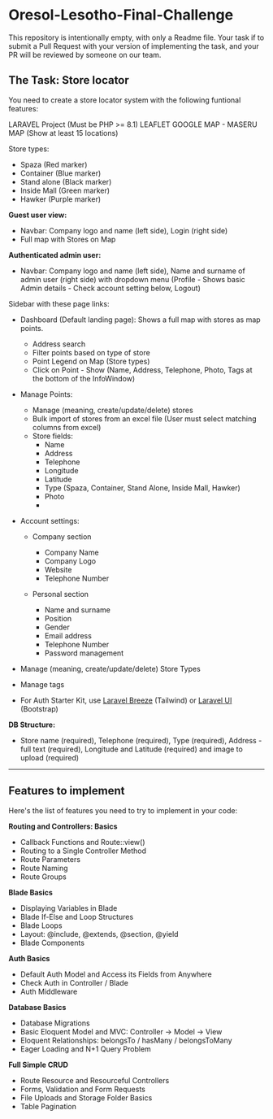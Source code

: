 # Oresol-Lesotho-Final-Challenge

This repository is intentionally empty, with only a Readme file. Your task if to submit a Pull Request with your version of implementing the task, and your PR will be reviewed by someone on our team.

## The Task: Store locator

You need to create a store locator system with the following funtional features:

LARAVEL Project (Must be PHP >= 8.1)
LEAFLET GOOGLE MAP - MASERU MAP (Show at least 15 locations)

Store types:
- Spaza (Red marker)
- Container (Blue marker)
- Stand alone (Black marker)
- Inside Mall (Green marker)
- Hawker (Purple marker)


**Guest user view:**
- Navbar: Company logo and name (left side), Login (right side)
- Full map with Stores on Map

**Authenticated admin user:**

- Navbar: Company logo and name (left side), Name and surname of admin user (right side) with dropdown menu (Profile - Shows basic Admin details - Check account setting below, Logout)

Sidebar with these page links:

- Dashboard (Default landing page): Shows a full map with stores as map points.
    - Address search
    - Filter points based on type of store
    - Point Legend on Map (Store types)
    - Click on Point - Show (Name, Address, Telephone, Photo, Tags at the bottom of the InfoWindow)

- Manage Points:
    - Manage (meaning, create/update/delete) stores
    - Bulk import of stores from an excel file (User must select matching columns from excel)
    - Store fields:
      - Name
      - Address
      - Telephone
      - Longitude
      - Latitude
      - Type (Spaza, Container, Stand Alone, Inside Mall, Hawker)
      - Photo
      -
      
- Account settings:

    -  Company section
        -  Company Name
        -  Company Logo
        -  Website
        -  Telephone Number

    -  Personal section
        -  Name and surname
        -  Position
        -  Gender
        -  Email address
        -  Telephone Number
        -  Password management
     
- Manage (meaning, create/update/delete) Store Types
- Manage tags 
        
- For Auth Starter Kit, use [Laravel Breeze](https://github.com/laravel/breeze) (Tailwind) or [Laravel UI](https://github.com/laravel/ui) (Bootstrap) 


**DB Structure:**

- Store name (required), Telephone (required), Type (required), Address - full text (required), Longitude and Latitude (required) and image to upload (required)


-----

## Features to implement

Here's the list of features you need to try to implement in your code:

**Routing and Controllers: Basics**	

- Callback Functions and Route::view()
- Routing to a Single Controller Method	
- Route Parameters
- Route Naming	
- Route Groups	


**Blade Basics**

- Displaying Variables in Blade
- Blade If-Else and Loop Structures
- Blade Loops
- Layout: @include, @extends, @section, @yield
- Blade Components


**Auth Basics**	

- Default Auth Model and Access its Fields from Anywhere
- Check Auth in Controller / Blade
- Auth Middleware


**Database Basics**	

- Database Migrations
- Basic Eloquent Model and MVC: Controller -> Model -> View
- Eloquent Relationships: belongsTo / hasMany / belongsToMany
- Eager Loading and N+1 Query Problem


**Full Simple CRUD**	

- Route Resource and Resourceful Controllers
- Forms, Validation and Form Requests
- File Uploads and Storage Folder Basics
- Table Pagination

